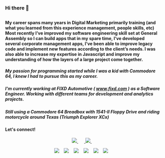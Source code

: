 ### Hi there 👋

##
#### My career spans many years in Digital Marketing primarily training (and what you learned from this experience management, people skills, etc) Most recently I’ve improved my software engineering skill set at General Assembly so I can build apps that in my spare time, I’ve developed several corporate management apps, I’ve been able to improve legacy code and implement new features according to the client’s needs. I was also able to increase my expertise in Javascript and improve my understanding of how the layers of a large project come together. 

##### My passion for programming started while I was a kid with Commodore 64, I knew I had to pursue this as my career.

##### I'm currently working at FIXD Automotive ( www.fixd.com ) as a Software Engineer. Working with different teams for development and analytics projects.

##### Still using a Commodore 64 Breadbox with 1541-II Floppy Drive and riding motorcycle around Texas (Triumph Explorer XCx)


#### Let's connect!

<p align='center'>
  
  <a href="https://www.linkedin.com/in/mustafahepekiz/">
    <img src="https://img.shields.io/badge/linkedin-%230077B5.svg?&style=for-the-badge&logo=linkedin&logoColor=white" />
  </a>&nbsp;&nbsp;
  <a href="https://img.shields.io/badge/Twitter-1DA1F2?style=for-the-badge&logo=twitter&logoColor=white" />        
  </a>&nbsp;&nbsp;<a href="https://instagram.com/hepekiz">
    <img src="https://img.shields.io/badge/instagram-%23E4405F.svg?&style=for-the-badge&logo=instagram&logoColor=white" />        
  </a>&nbsp;&nbsp;
  
</p>

<p align='center'>
    <img src="https://img.shields.io/badge/PHP-777BB4?style=for-the-badge&logo=php&logoColor=white" /> &nbsp;&nbsp;
     <img src="https://img.shields.io/badge/JavaScript-F7DF1E?style=for-the-badge&logo=javascript&logoColor=black" /> &nbsp;&nbsp;
      <img src="https://img.shields.io/badge/HTML5-E34F26?style=for-the-badge&logo=html5&logoColor=white" /> &nbsp;&nbsp;
       <img src="https://img.shields.io/badge/CSS3-1572B6?style=for-the-badge&logo=css3&logoColor=white" /> &nbsp;&nbsp;
        <img src="https://img.shields.io/badge/MySQL-00000F?style=for-the-badge&logo=mysql&logoColor=white" /> &nbsp;&nbsp;
         <img src="https://img.shields.io/badge/PostgreSQL-316192?style=for-the-badge&logo=postgresql&logoColor=white" /> &nbsp;&nbsp;
  
</p>

<!--
**mhepekiz/mhepekiz** is a ✨ _special_ ✨ repository because its `README.md` (this file) appears on your GitHub profile.

Here are some ideas to get you started:

- 🔭 I’m currently working on ...
- 🌱 I’m currently learning ...
- 👯 I’m looking to collaborate on ...
- 🤔 I’m looking for help with ...
- 💬 Ask me about ...
- 📫 How to reach me: ...
- 😄 Pronouns: ...
- ⚡ Fun fact: ...
-->
